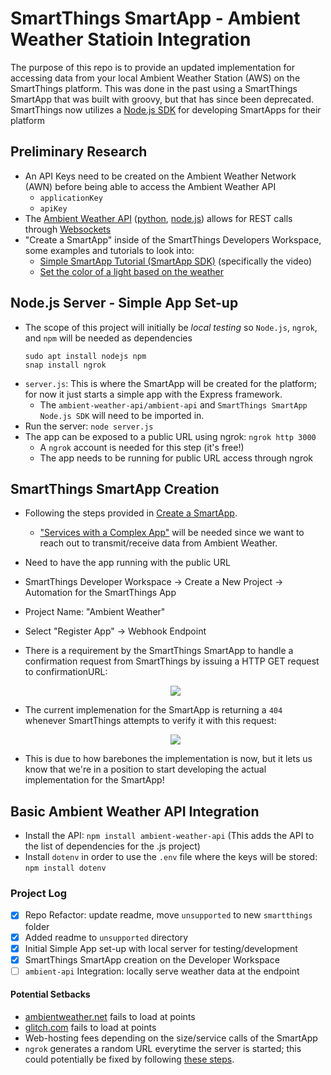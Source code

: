# SmartThings SmartApp - Ambient Weather Statioin Integration
The purpose of this repo is to provide an updated implementation for accessing data from your local Ambient Weather Station (AWS) on the SmartThings platform.
This was done in the past using a SmartThings SmartApp that was built with groovy, but that has since been deprecated. SmartThings now utilizes a [Node.js SDK](https://github.com/SmartThingsCommunity/smartapp-sdk-nodejs) for developing SmartApps for their platform

## Preliminary Research
- An API Keys need to be created on the Ambient Weather Network (AWN) before being able to access the Ambient Weather API
  - `applicationKey`
  - `apiKey`
- The [Ambient Weather API](https://ambientweather.docs.apiary.io/#reference/0/device-data) ([python](https://github.com/avryhof/ambient_api), [node.js](https://github.com/owise1/ambient-weather-api)) allows for REST calls through [Websockets](https://socket.io/)
- "Create a SmartApp" inside of the SmartThings Developers Workspace, some examples and tutorials to look into:
  - [Simple SmartApp Tutorial (SmartApp SDK)](https://community.smartthings.com/t/simple-smartapp-tutorial-smartapp-sdk/194664) (specifically the video)
  - [Set the color of a light based on the weather](https://github.com/SmartThingsCommunity/weather-color-light-smartapp-nodejs)

## Node.js Server - Simple App Set-up
- The scope of this project will initially be *local testing* so `Node.js`, `ngrok`, and `npm` will be needed as dependencies
  ```
  sudo apt install nodejs npm
  snap install ngrok
  ```
- `server.js`: This is where the SmartApp will be created for the platform; for now it just starts a simple app with the Express framework. 
  - The `ambient-weather-api/ambient-api` and `SmartThings SmartApp Node.js SDK` will need to be imported in.
- Run the server: `node server.js`
- The app can be exposed to a public URL using ngrok: `ngrok http 3000`
  - A `ngrok` account is needed for this step (it's free!)
  - The app needs to be running for public URL access through ngrok

## SmartThings SmartApp Creation
- Following the steps provided in [Create a SmartApp](https://developer.smartthings.com/docs/connected-services/create-a-smartapp).
  - ["Services with a Complex App"](https://developer.smartthings.com/docs/connected-services/create-a-smartapp#services-with-a-complex-smartapp) will be needed since we want to reach out to transmit/receive data from Ambient Weather.
- Need to have the app running with the public URL
- SmartThings Developer Workspace -> Create a New Project -> Automation for the SmartThings App
- Project Name: "Ambient Weather"
- Select "Register App" -> Webhook Endpoint
- There is a requirement by the SmartThings SmartApp to handle a confirmation request from SmartThings by issuing a HTTP GET request to confirmationURL:

  <p align="center">
    <img src="images/smartapp-confirmation-request.png" />
  </p>
  
- The current implemenation for the SmartApp is returning a `404` whenever SmartThings attempts to verify it with this request:

  <p align="center">
    <img src="images/confirmation-request-error.png" />
  </p>

- This is due to how barebones the implementation is now, but it lets us know that we're in a position to start developing the actual implementation for the SmartApp!

## Basic Ambient Weather API Integration
- Install the API: `npm install ambient-weather-api` (This adds the API to the list of dependencies for the .js project)
- Install `dotenv` in order to use the `.env` file where the keys will be stored: `npm install dotenv`

### Project Log
- [X] Repo Refactor: update readme, move `unsupported` to new `smartthings` folder
- [X] Added readme to `unsupported` directory
- [X] Initial Simple App set-up with local server for testing/development
- [X] SmartThings SmartApp creation on the Developer Workspace
- [ ] `ambient-api` Integration: locally serve weather data at the endpoint

#### Potential Setbacks
- [ambientweather.net](https://ambientweather.net/) fails to load at points
- [glitch.com](glitch.com) fails to load at points
- Web-hosting fees depending on the size/service calls of the SmartApp
- `ngrok` generates a random URL everytime the server is started; this could potentially be fixed by following [these steps](https://ngrok.com/blog-post/free-static-domains-ngrok-users).
